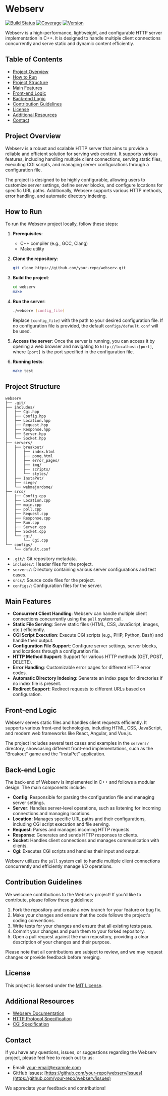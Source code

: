 # Webserv

[![Build Status](https://img.shields.io/badge/build-passing-brightgreen)](https://github.com/your-repo/actions)
[![Coverage](https://img.shields.io/badge/coverage-92%25-yellowgreen)](https://your-repo.com/coverage)
[![Version](https://img.shields.io/badge/version-1.0.0-blue)](https://your-repo.com/releases)

Webserv is a high-performance, lightweight, and configurable HTTP server implementation in C++. It is designed to handle multiple client connections concurrently and serve static and dynamic content efficiently.

## Table of Contents

- [Project Overview](#project-overview)
- [How to Run](#how-to-run)
- [Project Structure](#project-structure)
- [Main Features](#main-features)
- [Front-end Logic](#front-end-logic)
- [Back-end Logic](#back-end-logic)
- [Contribution Guidelines](#contribution-guidelines)
- [License](#license)
- [Additional Resources](#additional-resources)
- [Contact](#contact)

## Project Overview

Webserv is a robust and scalable HTTP server that aims to provide a reliable and efficient solution for serving web content. It supports various features, including handling multiple client connections, serving static files, executing CGI scripts, and managing server configurations through a configuration file.

The project is designed to be highly configurable, allowing users to customize server settings, define server blocks, and configure locations for specific URL paths. Additionally, Webserv supports various HTTP methods, error handling, and automatic directory indexing.

## How to Run

To run the Webserv project locally, follow these steps:

1. **Prerequisites**:
   - C++ compiler (e.g., GCC, Clang)
   - Make utility

2. **Clone the repository**:
   ```bash
   git clone https://github.com/your-repo/webserv.git
   ```

3. **Build the project**:
   ```bash
   cd webserv
   make
   ```

4. **Run the server**:
   ```bash
   ./webserv [config_file]
   ```
   Replace `[config_file]` with the path to your desired configuration file. If no configuration file is provided, the default `configs/default.conf` will be used.

5. **Access the server**:
   Once the server is running, you can access it by opening a web browser and navigating to `http://localhost:[port]`, where `[port]` is the port specified in the configuration file.

6. **Running tests**:
   ```bash
   make test
   ```

## Project Structure

```
webserv
├── .git/
├── includes/
│   ├── Cgi.hpp
│   ├── Config.hpp
│   ├── Location.hpp
│   ├── Request.hpp
│   ├── Response.hpp
│   ├── Server.hpp
│   └── Socket.hpp
├── servers/
│   ├── breakout/
│   │   ├── index.html
│   │   ├── pong.html
│   │   ├── error_pages/
│   │   ├── img/
│   │   ├── scripts/
│   │   └── styles/
│   ├── InstaPet/
│   ├── siege/
│   └── webmajordome/
├── srcs/
│   ├── Config.cpp
│   ├── Location.cpp
│   ├── main.cpp
│   ├── poll.cpp
│   ├── Request.cpp
│   ├── Response.cpp
│   ├── Run.cpp
│   ├── Server.cpp
│   ├── Socket.cpp
│   └── cgi/
│       └── Cgi.cpp
└── configs/
    └── default.conf
```

- `.git/`: Git repository metadata.
- `includes/`: Header files for the project.
- `servers/`: Directory containing various server configurations and test cases.
- `srcs/`: Source code files for the project.
- `configs/`: Configuration files for the server.

## Main Features

- **Concurrent Client Handling**: Webserv can handle multiple client connections concurrently using the `poll` system call.
- **Static File Serving**: Serve static files (HTML, CSS, JavaScript, images, etc.) efficiently.
- **CGI Script Execution**: Execute CGI scripts (e.g., PHP, Python, Bash) and handle their output.
- **Configuration File Support**: Configure server settings, server blocks, and locations through a configuration file.
- **HTTP Method Support**: Support for various HTTP methods (GET, POST, DELETE).
- **Error Handling**: Customizable error pages for different HTTP error codes.
- **Automatic Directory Indexing**: Generate an index page for directories if no index file is present.
- **Redirect Support**: Redirect requests to different URLs based on configuration.

## Front-end Logic

Webserv serves static files and handles client requests efficiently. It supports various front-end technologies, including HTML, CSS, JavaScript, and modern web frameworks like React, Angular, and Vue.js.

The project includes several test cases and examples in the `servers/` directory, showcasing different front-end implementations, such as the "Breakout" game and the "InstaPet" application.

## Back-end Logic

The back-end of Webserv is implemented in C++ and follows a modular design. The main components include:

- **Config**: Responsible for parsing the configuration file and managing server settings.
- **Server**: Handles server-level operations, such as listening for incoming connections and managing locations.
- **Location**: Manages specific URL paths and their configurations, including CGI script execution and file serving.
- **Request**: Parses and manages incoming HTTP requests.
- **Response**: Generates and sends HTTP responses to clients.
- **Socket**: Handles client connections and manages communication with clients.
- **Cgi**: Executes CGI scripts and handles their input and output.

Webserv utilizes the `poll` system call to handle multiple client connections concurrently and efficiently manage I/O operations.

## Contribution Guidelines

We welcome contributions to the Webserv project! If you'd like to contribute, please follow these guidelines:

1. Fork the repository and create a new branch for your feature or bug fix.
2. Make your changes and ensure that the code follows the project's coding conventions.
3. Write tests for your changes and ensure that all existing tests pass.
4. Commit your changes and push them to your forked repository.
5. Open a pull request against the main repository, providing a clear description of your changes and their purpose.

Please note that all contributions are subject to review, and we may request changes or provide feedback before merging.

## License

This project is licensed under the [MIT License](LICENSE).

## Additional Resources

- [Webserv Documentation](https://your-repo.com/docs)
- [HTTP Protocol Specification](https://www.rfc-editor.org/rfc/rfc9112.html)
- [CGI Specification](https://www.rfc-editor.org/rfc/rfc3875.html)

## Contact

If you have any questions, issues, or suggestions regarding the Webserv project, please feel free to reach out to us:

- Email: [your-email@example.com](mailto:your-email@example.com)
- GitHub Issues: [https://github.com/your-repo/webserv/issues](https://github.com/your-repo/webserv/issues)

We appreciate your feedback and contributions!

